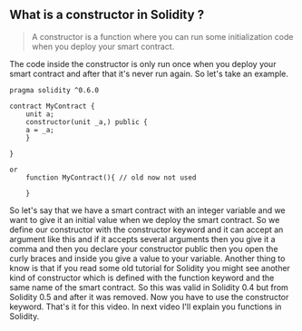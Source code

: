 ## What is a constructor in Solidity ?

>A constructor is a function where you can run some initialization code when you deploy your smart contract. 

The code inside the constructor is only run once when you deploy your smart contract and after that it's never run again. So let's take an example. 

```solidity
pragma solidity ^0.6.0

contract MyContract {
	unit a;
	constructor(unit _a,) public {
	a = _a;
	}
	
}

or
	function MyContract(){ // old now not used
	
	}
```


So let's say that we have a smart contract with an integer variable and we want to give it an initial value when we deploy the smart contract. So we define our constructor with the constructor keyword and it can accept an argument like this and if it accepts several arguments then you give it a comma and then you declare your constructor public then you open the curly braces and inside you give a value to your variable. Another thing to know is that if you read some old tutorial for Solidity you might see another kind of constructor which is defined with the function keyword and the same name of the smart contract. So this was valid in Solidity 0.4 but from Solidity 0.5 and after it was removed. Now you have to use the constructor keyword. That's it for this video. In next video I'll explain you functions in Solidity.